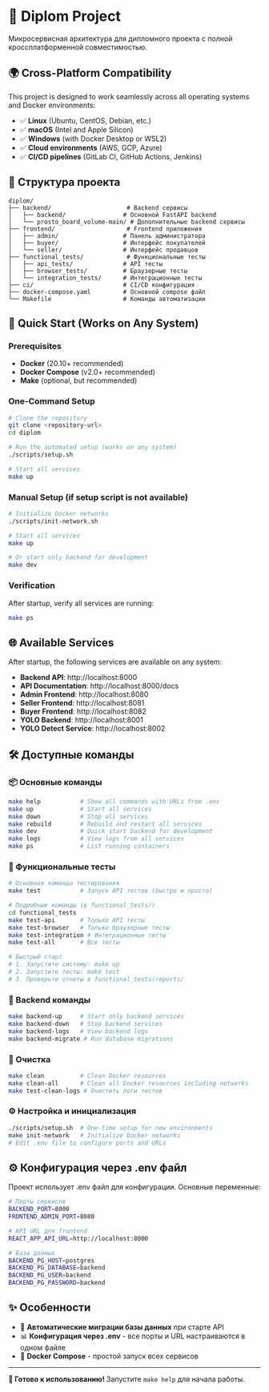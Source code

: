 # 🚀 Diplom Project

Микросервисная архитектура для дипломного проекта с полной кроссплатформенной совместимостью.

## 🌍 Cross-Platform Compatibility

This project is designed to work seamlessly across all operating systems and Docker environments:
- ✅ **Linux** (Ubuntu, CentOS, Debian, etc.)
- ✅ **macOS** (Intel and Apple Silicon)
- ✅ **Windows** (with Docker Desktop or WSL2)
- ✅ **Cloud environments** (AWS, GCP, Azure)
- ✅ **CI/CD pipelines** (GitLab CI, GitHub Actions, Jenkins)

## 📁 Структура проекта

```
diplom/
├── backend/                     # Backend сервисы
│   ├── backend/                # Основной FastAPI backend
│   └── prosto_board_volume-main/ # Дополнительные backend сервисы
├── frontend/                    # Frontend приложения
│   ├── admin/                  # Панель администратора
│   ├── buyer/                  # Интерфейс покупателей
│   └── seller/                 # Интерфейс продавцов
├── functional_tests/            # Функциональные тесты
│   ├── api_tests/              # API тесты
│   ├── browser_tests/          # Браузерные тесты
│   └── integration_tests/      # Интеграционные тесты
├── ci/                         # CI/CD конфигурация
├── docker-compose.yaml         # Основной compose файл
└── Makefile                    # Команды автоматизации
```

## 🚀 Quick Start (Works on Any System)

### Prerequisites
- **Docker** (20.10+ recommended)
- **Docker Compose** (v2.0+ recommended)
- **Make** (optional, but recommended)

### One-Command Setup
```bash
# Clone the repository
git clone <repository-url>
cd diplom

# Run the automated setup (works on any system)
./scripts/setup.sh

# Start all services
make up
```

### Manual Setup (if setup script is not available)
```bash
# Initialize Docker networks
./scripts/init-network.sh

# Start all services
make up

# Or start only backend for development
make dev
```

### Verification
After startup, verify all services are running:
```bash
make ps
```

## 🌐 Available Services

After startup, the following services are available on any system:

- **Backend API**: http://localhost:8000
- **API Documentation**: http://localhost:8000/docs
- **Admin Frontend**: http://localhost:8080
- **Seller Frontend**: http://localhost:8081
- **Buyer Frontend**: http://localhost:8082
- **YOLO Backend**: http://localhost:8001
- **YOLO Detect Service**: http://localhost:8002

## 🛠️ Доступные команды

### 📦 Основные команды
```bash
make help           # Show all commands with URLs from .env
make up             # Start all services
make down           # Stop all services
make rebuild        # Rebuild and restart all services
make dev            # Quick start backend for development
make logs           # View logs from all services
make ps             # List running containers
```

### 🧪 Функциональные тесты
```bash
# Основная команда тестирования
make test           # Запуск API тестов (быстро и просто)

# Подробные команды (в functional_tests/)
cd functional_tests
make test-api       # Только API тесты
make test-browser   # Только браузерные тесты
make test-integration # Интеграционные тесты
make test-all       # Все тесты

# Быстрый старт
# 1. Запустите систему: make up
# 2. Запустите тесты: make test
# 3. Проверьте отчеты в functional_tests/reports/
```

### 🔧 Backend команды
```bash
make backend-up     # Start only backend services
make backend-down   # Stop backend services
make backend-logs   # View backend logs
make backend-migrate # Run database migrations
```

### 🧹 Очистка
```bash
make clean          # Clean Docker resources
make clean-all      # Clean all Docker resources including networks
make test-clean-logs # Очистить логи тестов
```

### ⚙️ Настройка и инициализация
```bash
./scripts/setup.sh  # One-time setup for new environments
make init-network   # Initialize Docker networks
# Edit .env file to configure ports and URLs
```

## ⚙️ Конфигурация через .env файл

Проект использует .env файл для конфигурации. Основные переменные:

```bash
# Порты сервисов
BACKEND_PORT=8000
FRONTEND_ADMIN_PORT=8080

# API URL для frontend
REACT_APP_API_URL=http://localhost:8000

# База данных
BACKEND_PG_HOST=postgres
BACKEND_PG_DATABASE=backend
BACKEND_PG_USER=backend
BACKEND_PG_PASSWORD=backend
```

## ✨ Особенности

- 🔄 **Автоматические миграции базы данных** при старте API
- 📊 **Конфигурация через .env** - все порты и URL настраиваются в одном файле
- 🐳 **Docker Compose** - простой запуск всех сервисов

---

**🎯 Готово к использованию!** Запустите `make help` для начала работы.